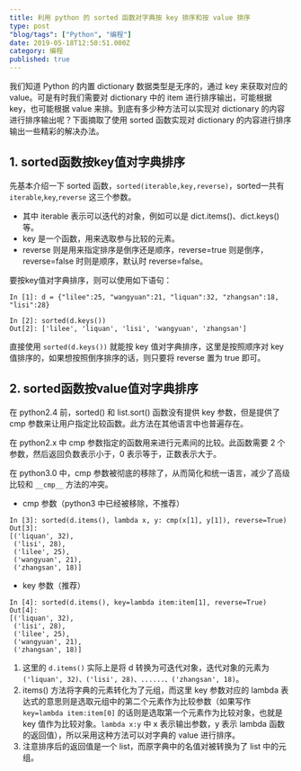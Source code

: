 ```yaml
---
title: 利用 python 的 sorted 函数对字典按 key 排序和按 value 排序
type: post
"blog/tags": ["Python", "编程"]
date: 2019-05-18T12:50:51.000Z
category: 编程
published: true
---
```


我们知道 Python 的内置 dictionary 数据类型是无序的，通过 key 来获取对应的 value。可是有时我们需要对 dictionary 中的 item 进行排序输出，可能根据 key，也可能根据 value 来排。到底有多少种方法可以实现对 dictionary 的内容进行排序输出呢？下面摘取了使用 sorted 函数实现对 dictionary 的内容进行排序输出一些精彩的解决办法。


## 1. sorted函数按key值对字典排序

先基本介绍一下 sorted 函数，`sorted(iterable,key,reverse)`，sorted一共有 `iterable`,`key`,`reverse` 这三个参数。

- 其中 iterable 表示可以迭代的对象，例如可以是 dict.items()、dict.keys()等。
- key 是一个函数，用来选取参与比较的元素。
- reverse 则是用来指定排序是倒序还是顺序，reverse=true 则是倒序，reverse=false 时则是顺序，默认时 reverse=false。

要按key值对字典排序，则可以使用如下语句：
```
In [1]: d = {"lilee":25, "wangyuan":21, "liquan":32, "zhangsan":18, "lisi":28}

In [2]: sorted(d.keys())
Out[2]: ['lilee', 'liquan', 'lisi', 'wangyuan', 'zhangsan']
```

直接使用 `sorted(d.keys())` 就能按 key 值对字典排序，这里是按照顺序对 key 值排序的，如果想按照倒序排序的话，则只要将 reverse 置为 true 即可。


## 2. sorted函数按value值对字典排序

在 python2.4 前，sorted() 和 list.sort() 函数没有提供 key 参数，但是提供了 cmp 参数来让用户指定比较函数。此方法在其他语言中也普遍存在。

在 python2.x 中 cmp 参数指定的函数用来进行元素间的比较。此函数需要 2 个参数，然后返回负数表示小于，0 表示等于，正数表示大于。

在 python3.0 中，cmp 参数被彻底的移除了，从而简化和统一语言，减少了高级比较和 `__cmp__` 方法的冲突。

- cmp 参数（python3 中已经被移除，不推荐）
```
In [3]: sorted(d.items(), lambda x, y: cmp(x[1], y[1]), reverse=True)
Out[3]: 
[('liquan', 32),
 ('lisi', 28),
 ('lilee', 25),
 ('wangyuan', 21),
 ('zhangsan', 18)]
```

- key 参数（推荐）
```
In [4]: sorted(d.items(), key=lambda item:item[1], reverse=True)
Out[4]: 
[('liquan', 32),
 ('lisi', 28),
 ('lilee', 25),
 ('wangyuan', 21),
 ('zhangsan', 18)]
```

1. 这里的 `d.items()` 实际上是将 d 转换为可迭代对象，迭代对象的元素为 `('liquan', 32)、('lisi', 28)、......、('zhangsan', 18)`。
1. items() 方法将字典的元素转化为了元组，而这里 key 参数对应的 lambda 表达式的意思则是选取元组中的第二个元素作为比较参数（如果写作 `key=lambda item:item[0]` 的话则是选取第一个元素作为比较对象，也就是 key 值作为比较对象。`lambda x:y` 中 x 表示输出参数，y 表示 lambda 函数的返回值），所以采用这种方法可以对字典的 value 进行排序。
1. 注意排序后的返回值是一个 list，而原字典中的名值对被转换为了 list 中的元组。

